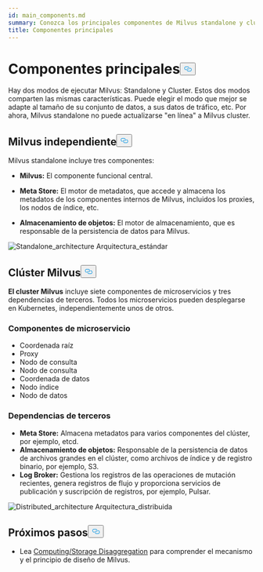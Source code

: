 ```yaml
---
id: main_components.md
summary: Conozca los principales componentes de Milvus standalone y cluster.
title: Componentes principales
---
```

<h1 id="Main-Components" class="common-anchor-header">Componentes principales<button data-href="#Main-Components" class="anchor-icon" translate="no">
      <svg translate="no"
        aria-hidden="true"
        focusable="false"
        height="20"
        version="1.1"
        viewBox="0 0 16 16"
        width="16"
      >
        <path
          fill="#0092E4"
          fill-rule="evenodd"
          d="M4 9h1v1H4c-1.5 0-3-1.69-3-3.5S2.55 3 4 3h4c1.45 0 3 1.69 3 3.5 0 1.41-.91 2.72-2 3.25V8.59c.58-.45 1-1.27 1-2.09C10 5.22 8.98 4 8 4H4c-.98 0-2 1.22-2 2.5S3 9 4 9zm9-3h-1v1h1c1 0 2 1.22 2 2.5S13.98 12 13 12H9c-.98 0-2-1.22-2-2.5 0-.83.42-1.64 1-2.09V6.25c-1.09.53-2 1.84-2 3.25C6 11.31 7.55 13 9 13h4c1.45 0 3-1.69 3-3.5S14.5 6 13 6z"
        ></path>
      </svg>
    </button></h1><p>Hay dos modos de ejecutar Milvus: Standalone y Cluster. Estos dos modos comparten las mismas características. Puede elegir el modo que mejor se adapte al tamaño de su conjunto de datos, a sus datos de tráfico, etc. Por ahora, Milvus standalone no puede actualizarse "en línea" a Milvus cluster.</p>
<h2 id="Milvus-standalone" class="common-anchor-header">Milvus independiente<button data-href="#Milvus-standalone" class="anchor-icon" translate="no">
      <svg translate="no"
        aria-hidden="true"
        focusable="false"
        height="20"
        version="1.1"
        viewBox="0 0 16 16"
        width="16"
      >
        <path
          fill="#0092E4"
          fill-rule="evenodd"
          d="M4 9h1v1H4c-1.5 0-3-1.69-3-3.5S2.55 3 4 3h4c1.45 0 3 1.69 3 3.5 0 1.41-.91 2.72-2 3.25V8.59c.58-.45 1-1.27 1-2.09C10 5.22 8.98 4 8 4H4c-.98 0-2 1.22-2 2.5S3 9 4 9zm9-3h-1v1h1c1 0 2 1.22 2 2.5S13.98 12 13 12H9c-.98 0-2-1.22-2-2.5 0-.83.42-1.64 1-2.09V6.25c-1.09.53-2 1.84-2 3.25C6 11.31 7.55 13 9 13h4c1.45 0 3-1.69 3-3.5S14.5 6 13 6z"
        ></path>
      </svg>
    </button></h2><p>Milvus standalone incluye tres componentes:</p>
<ul>
<li><p><strong>Milvus:</strong> El componente funcional central.</p></li>
<li><p><strong>Meta Store:</strong> El motor de metadatos, que accede y almacena los metadatos de los componentes internos de Milvus, incluidos los proxies, los nodos de índice, etc.</p></li>
<li><p><strong>Almacenamiento de objetos:</strong> El motor de almacenamiento, que es responsable de la persistencia de datos para Milvus.</p></li>
</ul>
<p>
  
   <span class="img-wrapper"> <img translate="no" src="/docs/v2.5.x/assets/standalone_architecture.jpg" alt="Standalone_architecture" class="doc-image" id="standalone_architecture" />
   </span> <span class="img-wrapper"> <span>Arquitectura_estándar</span> </span></p>
<h2 id="Milvus-cluster" class="common-anchor-header">Clúster Milvus<button data-href="#Milvus-cluster" class="anchor-icon" translate="no">
      <svg translate="no"
        aria-hidden="true"
        focusable="false"
        height="20"
        version="1.1"
        viewBox="0 0 16 16"
        width="16"
      >
        <path
          fill="#0092E4"
          fill-rule="evenodd"
          d="M4 9h1v1H4c-1.5 0-3-1.69-3-3.5S2.55 3 4 3h4c1.45 0 3 1.69 3 3.5 0 1.41-.91 2.72-2 3.25V8.59c.58-.45 1-1.27 1-2.09C10 5.22 8.98 4 8 4H4c-.98 0-2 1.22-2 2.5S3 9 4 9zm9-3h-1v1h1c1 0 2 1.22 2 2.5S13.98 12 13 12H9c-.98 0-2-1.22-2-2.5 0-.83.42-1.64 1-2.09V6.25c-1.09.53-2 1.84-2 3.25C6 11.31 7.55 13 9 13h4c1.45 0 3-1.69 3-3.5S14.5 6 13 6z"
        ></path>
      </svg>
    </button></h2><p><strong>El cluster Milvus</strong> incluye siete componentes de microservicios y tres dependencias de terceros. Todos los microservicios pueden desplegarse en Kubernetes, independientemente unos de otros.</p>
<h3 id="Microservice-components" class="common-anchor-header">Componentes de microservicio</h3><ul>
<li>Coordenada raíz</li>
<li>Proxy</li>
<li>Nodo de consulta</li>
<li>Nodo de consulta</li>
<li>Coordenada de datos</li>
<li>Nodo índice</li>
<li>Nodo de datos</li>
</ul>
<h3 id="Third-party-dependencies" class="common-anchor-header">Dependencias de terceros</h3><ul>
<li><strong>Meta Store:</strong> Almacena metadatos para varios componentes del clúster, por ejemplo, etcd.</li>
<li><strong>Almacenamiento de objetos:</strong> Responsable de la persistencia de datos de archivos grandes en el clúster, como archivos de índice y de registro binario, por ejemplo, S3.</li>
<li><strong>Log Broker:</strong> Gestiona los registros de las operaciones de mutación recientes, genera registros de flujo y proporciona servicios de publicación y suscripción de registros, por ejemplo, Pulsar.</li>
</ul>
<p>
  
   <span class="img-wrapper"> <img translate="no" src="/docs/v2.5.x/assets/distributed_architecture.jpg" alt="Distributed_architecture" class="doc-image" id="distributed_architecture" />
   </span> <span class="img-wrapper"> <span>Arquitectura_distribuida</span> </span></p>
<h2 id="Whats-next" class="common-anchor-header">Próximos pasos<button data-href="#Whats-next" class="anchor-icon" translate="no">
      <svg translate="no"
        aria-hidden="true"
        focusable="false"
        height="20"
        version="1.1"
        viewBox="0 0 16 16"
        width="16"
      >
        <path
          fill="#0092E4"
          fill-rule="evenodd"
          d="M4 9h1v1H4c-1.5 0-3-1.69-3-3.5S2.55 3 4 3h4c1.45 0 3 1.69 3 3.5 0 1.41-.91 2.72-2 3.25V8.59c.58-.45 1-1.27 1-2.09C10 5.22 8.98 4 8 4H4c-.98 0-2 1.22-2 2.5S3 9 4 9zm9-3h-1v1h1c1 0 2 1.22 2 2.5S13.98 12 13 12H9c-.98 0-2-1.22-2-2.5 0-.83.42-1.64 1-2.09V6.25c-1.09.53-2 1.84-2 3.25C6 11.31 7.55 13 9 13h4c1.45 0 3-1.69 3-3.5S14.5 6 13 6z"
        ></path>
      </svg>
    </button></h2><ul>
<li>Lea <a href="/docs/es/four_layers.md">Computing/Storage Disaggregation</a> para comprender el mecanismo y el principio de diseño de Milvus.</li>
</ul>
